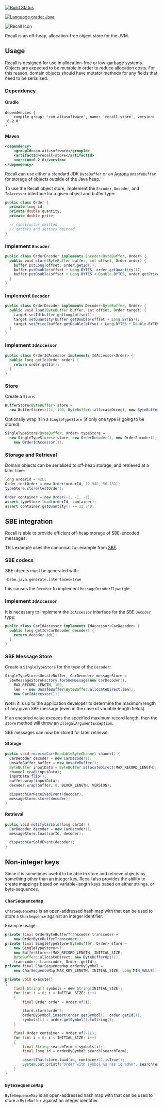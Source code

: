 [![Build Status](https://circleci.com/gh/aitusoftware/recall.svg?style=svg)](https://circleci.com/gh/aitusoftware/recall)

[![Language grade: Java](https://img.shields.io/lgtm/grade/java/g/aitusoftware/recall.svg?logo=lgtm&logoWidth=18)](https://lgtm.com/projects/g/aitusoftware/recall/context:java)

![Recall Icon](https://github.com/aitusoftware/recall/raw/master/resources/img/RecallIcon.png)

Recall is an off-heap, allocation-free object store for the JVM.

## Usage

Recall is designed for use in allocation-free or low-garbage systems. Objects are expected to be
mutable in order to reduce allocation costs. For this reason, domain objects should have
mutator methods for any fields that need to be serialised.

### Dependency

#### Gradle

```
dependencies {
    compile group: 'com.aitusoftware', name: 'recall-store', version: '0.2.0'
}
```

#### Maven

```xml
<dependency>
    <groupId>com.aitusoftware</groupId>
    <artifactId>recall-store</artifactId>
    <version>0.2.0</version>
</dependency>
```

Recall can use either a standard JDK `ByteBuffer` or an
[Agrona](https://github.com/real-logic/Agrona) `UnsafeBuffer` for storage of
objects outside of the Java heap.

To use the Recall object store, implement the `Encoder`, `Decoder`, and `IdAccessor` interface for
a given object and buffer type:

```java
public class Order {
  private long id;
  private double quantity;
  private double price;

  // constructor omitted
  // getters and setters omitted
}
```

### Implement `Encoder`

```java
public class OrderEncoder implements Encoder<ByteBuffer, Order> {
  public void store(ByteBuffer buffer, int offset, Order order) {
    buffer.putLong(offset, order.getId());
    buffer.putDouble(offset + Long.BYTES, order.getQuantity());
    buffer.putDouble(offset + Long.BYTES + Double.BYTES, order.getPrice());
  }
}
```

### Implement `Decoder`

```java
public class OrderDecoder implements Decoder<ByteBuffer, Order> {
  public void load(ByteBuffer buffer, int offset, Order target) {
    target.setId(buffer.getLong(offset));
    target.setQuantity(buffer.getDouble(offset + Long.BYTES));
    target.setPrice(buffer.getDouble(offset + Long.BYTES + Double.BYTES));
  }
}
```

### Implement `IdAccessor`

```java
public class OrderIdAccessor implements IdAccessor<Order> {
  public long getId(Order order) {
    return order.getId();
  }
}
```

### Store

Create a `Store`:

```java
BufferStore<ByteBuffer> store =
  new BufferStore<>(24, 100, ByteBuffer::allocateDirect, new ByteBufferOps());
```

Optionally wrap it in a `SingleTypeStore` (if only one type is going to be stored):

```java
SingleTypeStore<ByteBuffer, Order> typeStore =
  new SingleTypeStore<>(store, new OrderDecoder(), new OrderEncoder(),
    new OrderIdAccessor());
```

### Storage and Retrieval

Domain objects can be serialised to off-heap storage, and retrieved at a later time:

```java
long orderId = 42L;
Order testOrder = new Order(orderId, 12.34D, 56.78D);
typeStore.store(testOrder);

Order container = new Order(-1, -1, -1);
assert typeStore.load(orderId, container);
assert container.getQuantity() == 12.34D;
```

## SBE integration

Recall is able to provide efficient off-heap storage of SBE-encoded messages.

This example uses the canonical `Car` example from
[SBE](https://github.com/real-logic/simple-binary-encoding/blob/master/sbe-tool/src/test/resources/example-schema.xml).

### SBE codecs

SBE objects must be generated with:

`-Dsbe.java.generate.interfaces=true`

this causes the `Decoder` to implement `MessageDecoderFlyweight`.

### Implement `IdAccessor`

It is necessary to implement the `IdAccessor` interface for the SBE `Decoder` type:

```java
public class CarIdAccessor implements IdAccessor<CarDecoder> {
  public long getId(CarDecoder decoder) {
    return decoder.id();
  }
}
```

### SBE Message Store

Create a `SingleTypeStore` for the type of the `Decoder`:

```java
SingleTypeStore<UnsafeBuffer, CarDecoder> messageStore =
  SbeMessageStoreFactory.forSbeMessage(new CarDecoder(),
    MAX_RECORD_LENGTH, 100,
    len -> new UnsafeBuffer(ByteBuffer.allocateDirect(len)),
    new CarIdAccessor());
```

*Note*: it is up to the application developer to determine the maximum length
of any given SBE message (even in the case of variable-length fields).

If an encoded value exceeds the specified maximum record length, then the
`store` method will throw an `IllegalArgumentException`.

SBE messages can now be stored for later retrieval:

#### Storage

```java
public void receiveCar(ReadableByteChannel channel) {
  CarDecoder decoder = new CarDecoder();
  UnsafeBuffer buffer = new UnsafeBuffer();
  ByteBuffer inputData = ByteBuffer.allocateDirect(MAX_RECORD_LENGTH);
  channel.read(inputData);
  inputData.flip();
  buffer.wrap(inputData);
  decoder.wrap(buffer, 0, BLOCK_LENGTH, VERSION);

  dispatchCarReceivedEvent(decoder);
  messageStore.store(decoder);
}
```

#### Retrieval

```java
public void notifyCarSold(long carId) {
  CarDecoder decoder = new CarDecoder();
  messageStore.load(carId, decoder);

  dispatchCarSoldEvent(decoder);
}
```

## Non-integer keys

Since it is sometimes useful to be able to store and retrieve objects by something other
than an integer key, Recall also provides the ability to create mappings based on
variable-length keys based on either strings, or byte-sequences.

### `CharSequenceMap`

`CharSequenceMap` is an open-addressed hash map with that can be used to store a `CharSequence`
against an integer identifier.

Example usage:

```java
private final OrderByteBufferTranscoder transcoder =
    new OrderByteBufferTranscoder();
private final SingleTypeStore<ByteBuffer, Order> store =
    new SingleTypeStore<>(
    new BufferStore<>(MAX_RECORD_LENGTH, INITIAL_SIZE,
    ByteBuffer::allocateDirect, new ByteBufferOps()),
    transcoder, transcoder, Order::getId);
private final CharSequenceMap orderBySymbol =
    new CharSequenceMap(MAX_KEY_LENGTH, INITIAL_SIZE, Long.MIN_VALUE);

private void execute()
{
    final String[] symbols = new String[INITIAL_SIZE];
    for (int i = 0; i < INITIAL_SIZE; i++)
    {
        final Order order = Order.of(i);

        store.store(order);
        orderBySymbol.insert(order.getSymbol(), order.getId());
        symbols[i] = order.getSymbol().toString();
    }

    final Order container = Order.of(-1L);
    for (int i = 0; i < INITIAL_SIZE; i++)
    {
        final String searchTerm = symbols[i];
        final long id = orderBySymbol.search(searchTerm);

        assertThat(store.load(id, container)).isTrue();
        System.out.printf("Order with symbol %s has id %d%n", searchTerm, id);
    }
}
```

### `ByteSequenceMap`

`ByteSequenceMap` is an open-addressed hash map with that can be used to store a `ByteBuffer`
against an integer identifier.
